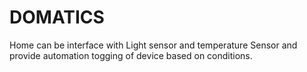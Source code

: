 # DOMATICS
Home can be interface with Light sensor and temperature Sensor and provide automation togging of device based on conditions.
